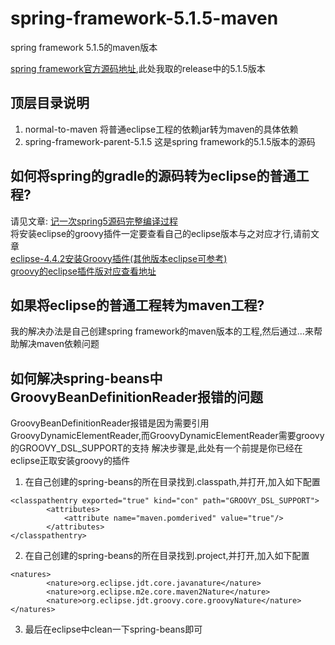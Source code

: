 # spring-framework-5.1.5-maven
spring framework 5.1.5的maven版本

[spring framework官方源码地址](https://github.com/spring-projects/spring-framework),此处我取的release中的5.1.5版本

## 顶层目录说明

1. normal-to-maven 将普通eclipse工程的依赖jar转为maven的具体依赖  
2. spring-framework-parent-5.1.5 这是spring framework的5.1.5版本的源码  

## 如何将spring的gradle的源码转为eclipse的普通工程?
请见文章: [记一次spring5源码完整编译过程](https://blog.csdn.net/coder_no/article/details/83315981)  
将安装eclipse的groovy插件一定要查看自己的eclipse版本与之对应才行,请前文章  
[eclipse-4.4.2安装Groovy插件(其他版本eclipse可参考)](http://www.bubuko.com/infodetail-1350882.html)  
[groovy的eclipse插件版对应查看地址](https://github.com/groovy/groovy-eclipse/wiki)

## 如果将eclipse的普通工程转为maven工程?
我的解决办法是自己创建spring framework的maven版本的工程,然后通过...来帮助解决maven依赖问题

## 如何解决spring-beans中GroovyBeanDefinitionReader报错的问题
GroovyBeanDefinitionReader报错是因为需要引用GroovyDynamicElementReader,而GroovyDynamicElementReader需要groovy的GROOVY_DSL_SUPPORT的支持
解决步骤是,此处有一个前提是你已经在eclipse正取安装groovy的插件  
1. 在自己创建的spring-beans的所在目录找到.classpath,并打开,加入如下配置
```
<classpathentry exported="true" kind="con" path="GROOVY_DSL_SUPPORT">
		<attributes>
			<attribute name="maven.pomderived" value="true"/>
		</attributes>
</classpathentry>
```
2. 在自己创建的spring-beans的所在目录找到.project,并打开,加入如下配置
```
<natures>
		<nature>org.eclipse.jdt.core.javanature</nature>
		<nature>org.eclipse.m2e.core.maven2Nature</nature>
		<nature>org.eclipse.jdt.groovy.core.groovyNature</nature>
</natures>
```
3. 最后在eclipse中clean一下spring-beans即可


